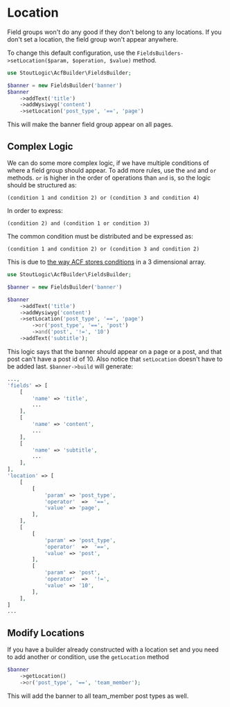 # Location
Field groups won't do any good if they don't belong to any locations. If you don't set a location, the field group won't appear anywhere.

To change this default configuration, use the `FieldsBuilders->setLocation($param, $operation, $value)` method.
```php
use StoutLogic\AcfBuilder\FieldsBuilder;

$banner = new FieldsBuilder('banner')
$banner
    ->addText('title')
    ->addWysiwyg('content')
    ->setLocation('post_type', '==', 'page')
```
This will make the banner field group appear on all pages.

## Complex Logic
We can do some more complex logic, if we have multiple conditions of where a field group should appear. To add more rules, use the `and` and `or` methods. `or` is higher in the order of operations than `and` is, so the logic should be structured as: 
```
(condition 1 and condition 2) or (condition 3 and condition 4)
```
In order to express:
```
(condition 2) and (condition 1 or condition 3)
``` 
The common condition must be distributed and be expressed as:
```
(condition 1 and condition 2) or (condition 3 and condition 2)
```

This is due to [the way ACF stores conditions](https://www.advancedcustomfields.com/resources/register-fields-via-php/#group-settings) in a 3 dimensional array.

```php
use StoutLogic\AcfBuilder\FieldsBuilder;

$banner = new FieldsBuilder('banner')

$banner
    ->addText('title')
    ->addWysiwyg('content')
    ->setLocation('post_type', '==', 'page')
        ->or('post_type', '==', 'post')
        ->and('post', '!=', '10')
    ->addText('subtitle');
```
This logic says that the banner should appear on a page or a post, and that post can't have a post id of 10. Also notice that `setLocation` doesn't have to be added last.
`$banner->build` will generate:
```php
...,
'fields' => [
    [
        'name' => 'title',
        ...
    ],
    [
        'name' => 'content',
        ...
    ],
    [
        'name' => 'subtitle',
        ...
    ],
],
'location' => [
    [
        [
            'param' => 'post_type',
            'operator'  =>  '==',
            'value' => 'page',
        ],
    ],
    [
        [
            'param' => 'post_type',
            'operator'  =>  '==',
            'value' => 'post',
        ],
        [
            'param' => 'post',
            'operator'  =>  '!=',
            'value' => '10',
        ],
    ],
]
...
```

## Modify Locations
If you have a builder already constructed with a location set and you need to add another or condition, use the `getLocation` method
```php
$banner
    ->getLocation()
    ->or('post_type', '==', 'team_member');
```
This will add the banner to all team_member post types as well.
